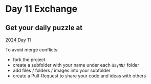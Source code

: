 # Day 11 Exchange

## Get your daily puzzle at

[2024 Day 11](https://adventofcode.com/2024/day/11)

To avoid merge conflicts:

* fork the project
* create a subfolder with your name under each `dayNN/` folder
* add files / folders / images into your subfolder
* create a Pull-Request to share your code and ideas with others

